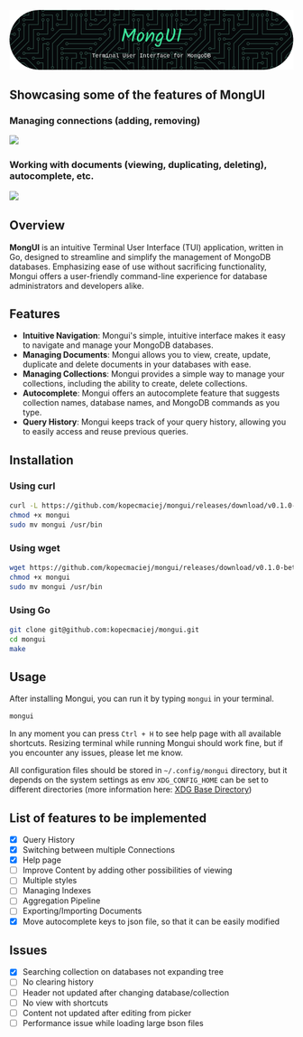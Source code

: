 <p align="center"><img src="./assets/mongui_header.png"></p>

## Showcasing some of the features of MongUI

### Managing connections (adding, removing)

![](./assets/manage_connections.gif)

### Working with documents (viewing, duplicating, deleting), autocomplete, etc.

![](./assets/working_with_documents.gif)

## Overview

**MongUI** is an intuitive Terminal User Interface (TUI) application, written in
Go, designed to streamline and simplify the management of MongoDB databases.
Emphasizing ease of use without sacrificing functionality, Mongui offers a
user-friendly command-line experience for database administrators and developers
alike.

## Features

- **Intuitive Navigation**: Mongui's simple, intuitive interface makes it easy
  to navigate and manage your MongoDB databases.
- **Managing Documents**: Mongui allows you to view, create, update, duplicate
  and delete documents in your databases with ease.
- **Managing Collections**: Mongui provides a simple way to manage your
  collections, including the ability to create, delete collections.
- **Autocomplete**: Mongui offers an autocomplete feature that suggests
  collection names, database names, and MongoDB commands as you type.
- **Query History**: Mongui keeps track of your query history, allowing you to
  easily access and reuse previous queries.

## Installation

### Using curl

```bash
curl -L https://github.com/kopecmaciej/mongui/releases/download/v0.1.0-beta/mongui -o mongui
chmod +x mongui
sudo mv mongui /usr/bin
```

### Using wget

```bash
wget https://github.com/kopecmaciej/mongui/releases/download/v0.1.0-beta/mongui
chmod +x mongui
sudo mv mongui /usr/bin
```

### Using Go

```bash
git clone git@github.com:kopecmaciej/mongui.git
cd mongui
make
```

## Usage

After installing Mongui, you can run it by typing `mongui` in your terminal.

```bash
mongui
```

In any moment you can press `Ctrl + H` to see help page with all available
shortcuts. Resizing terminal while running Mongui should work fine, but if you
encounter any issues, please let me know.

All configuration files should be stored in `~/.config/mongui` directory, but it
depends on the system settings as env `XDG_CONFIG_HOME` can be set to different
directories (more information here:
[XDG Base Directory](https://github.com/adrg/xdg?tab=readme-ov-file#xdg-base-directory))

## List of features to be implemented

- [x] Query History
- [x] Switching between multiple Connections
- [x] Help page
- [ ] Improve Content by adding other possibilities of viewing
- [ ] Multiple styles
- [ ] Managing Indexes
- [ ] Aggregation Pipeline
- [ ] Exporting/Importing Documents
- [x] Move autocomplete keys to json file, so that it can be easily modified

## Issues

- [x] Searching collection on databases not expanding tree
- [ ] No clearing history
- [ ] Header not updated after changing database/collection
- [ ] No view with shortcuts
- [ ] Content not updated after editing from picker
- [ ] Performance issue while loading large bson files

```

```
